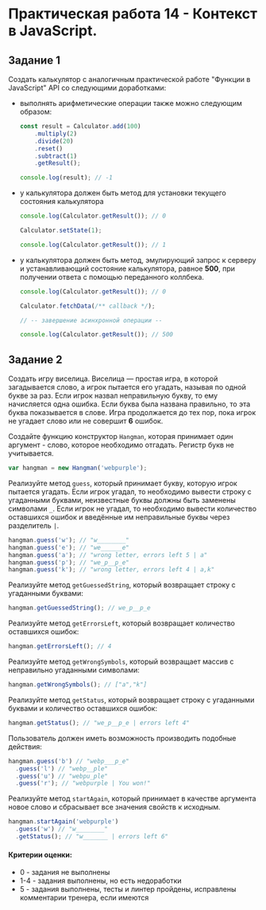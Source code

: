 # Практическая работа 14 - Контекст в JavaScript.

## Задание 1

Создать калькулятор с аналогичным практической работе "Функции в JavaScript" API со следующими доработками:

-   выполнять арифметические операции также можно следующим образом:

    ```js
    const result = Calculator.add(100)
        .multiply(2)
        .divide(20)
        .reset()
        .subtract(1)
        .getResult();

    console.log(result); // -1
    ```

-   у калькулятора должен быть метод для установки текущего состояния калькулятора

    ```js
    console.log(Calculator.getResult()); // 0

    Calculator.setState(1);

    console.log(Calculator.getResult()); // 1
    ```

-   у калькулятора должен быть метод, эмулирующий запрос к серверу и устанавливающий состояние калькулятора, равное **500**, при получении ответа с помощью переданного коллбека.

    ```js
    console.log(Calculator.getResult()); // 0

    Calculator.fetchData(/** callback */);

    // -- завершение асинхронной операции --

    console.log(Calculator.getResult()); // 500
    ```

## Задание 2

Создать игру виселица. Виселица — простая игра, в которой загадывается слово, а игрок пытается его угадать, называя по одной букве за раз. Если игрок назвал неправильную букву, то ему начисляется одна ошибка. Если буква была названа правильно, то эта буква показывается в слове. Игра продолжается до тех пор, пока игрок не угадает слово или не совершит **6** ошибок.

Создайте функцию конструктор `Hangman`, которая принимает один аргумент - слово, которое необходимо отгадать. Регистр букв не учитывается.  

```javascript
var hangman = new Hangman('webpurple');
```

Реализуйте метод `guess`, который принимает букву, которую игрок пытается угадать. Если игрок угадал, то необходимо вывести строку с угаданными буквами, неизвестные буквы должны быть заменены символами `_`. Если игрок не угадал, то необходимо вывести количество оставшихся ошибок и введённые им неправильные буквы через разделитель `|`.

```javascript
hangman.guess('w'); // "w________"
hangman.guess('e'); // "we______e"
hangman.guess('a'); // "wrong letter, errors left 5 | a"
hangman.guess('p'); // "we_p__p_e"
hangman.guess('k'); // "wrong letter, errors left 4 | a,k"
```

Реализуйте метод `getGuessedString`, который возвращает строку с угаданными буквами:

```javascript
hangman.getGuessedString(); // we_p__p_e
```

Реализуйте метод `getErrorsLeft`, который возвращает количество оставшихся ошибок:

```javascript
hangman.getErrorsLeft(); // 4
```

Реализуйте метод `getWrongSymbols`, который возвращает массив с неправильно угаданными символами:

```javascript
hangman.getWrongSymbols(); // ["a","k"]
```

Реализуйте метод `getStatus`, который возвращает строку с угаданными буквами и количество оставшихся ошибок:

```javascript
hangman.getStatus(); // "we_p__p_e | errors left 4"
```

Пользователь должен иметь возможность производить подобные действия:

```javascript
hangman.guess('b') // "webp___p_e"
  .guess('l') // "webp__ple"
  .guess('u') // "webpu_ple"
  .guess('r'); // "webpurple | You won!"
```

Реализуйте метод `startAgain`, который принимает в качестве аргумента новое слово и сбрасывает все значения свойств к исходным.

```javascript
hangman.startAgain('webpurple')
  .guess('w') // "w________"
  .getStatus(); // "w_______ | errors left 6"
```

#### Критерии оценки: 
- 0 - задания не выполнены
- 1-4 - задания выполнены, но есть недоработки
- 5 - задания выполнены, тесты и линтер пройдены, исправлены комментарии тренера, если имеются